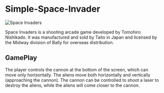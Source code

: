 # Simple-Space-Invader

![Space Invaders](https://user-images.githubusercontent.com/86045918/124713036-a4fcab00-df1d-11eb-965b-38f3e34f6b14.png)


Space Invaders is a shooting arcade game developed by Tomohiro Nishikado. It was manufactured and sold by Taito in Japan and licensed by the Midway division of Bally for overseas distribution.

## GamePlay

The player controls the cannon at the bottom of the screen, which can move only horizontally. The aliens move both horizontally and vertically (approaching the cannon). The cannon can be controlled to shoot a laser to destroy the aliens, while the aliens will come closer to the cannon.
